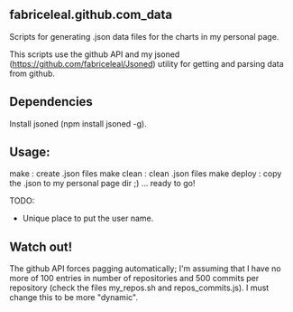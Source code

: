 ## fabriceleal.github.com_data

Scripts for generating .json data files for the charts in my personal page.

This scripts use the github API and my jsoned (https://github.com/fabriceleal/Jsoned) utility for getting and parsing data from github.

## Dependencies
Install jsoned (npm install jsoned -g).

## Usage:

make : create .json files
make clean : clean .json files
make deploy : copy the .json to my personal page dir ;) ... ready to go!

TODO: 
* Unique place to put the user name.

## Watch out!

The github API forces pagging automatically; I'm assuming that I have no more of 100 entries in number of repositories and 500 commits per
repository (check the files my_repos.sh and repos_commits.js). I must change this to be more "dynamic".

